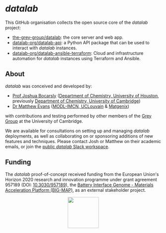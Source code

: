 # *datalab*

This GitHub organisation collects the open source core of the *datalab* project:

- [the-grey-group/datalab](https://github.com/the-grey-group/datalab): the core server and web app.
- [datalab-org/datalab-api](https://github.com/datalab-org/datalab-python-api): a Python API package that can be used to interact with *datalab* instances.
- [datalab-org/datalab-ansible-terraform](https://github.com/datalab-org/datalab-ansible-terraform): Cloud and infrastructure automation for *datalab* instances using Terraform and Ansible.

## About

*datalab* was conceived and developed by:

- [Prof Joshua Bocarsly](https://jdbocarsly.github.io) ([Department of Chemistry, University of Houston](https://www.uh.edu/nsm/chemistry), previously [Department of Chemistry, University of Cambridge](https://www.ch.cam.ac.uk/))
- [Dr Matthew Evans](https://ml-evs.science) ([MODL-IMCN, UCLouvain](https://uclouvain.be/en/research-institutes/imcn/modl) & [Matgenix](https://matgenix.com))

with contributions and testing performed by other members of the [Grey Group](https://www.ch.cam.ac.uk/group/grey/) at the University of Cambridge.

We are available for consultations on setting up and managing *datalab* deployments, as well as collaborating on or sponsoring additions of new features and techniques.
Please contact Josh or Matthew on their academic emails, or join the [public *datalab* Slack workspace](https://join.slack.com/t/datalab-world/shared_invite/zt-2h58ev3pc-VV496~5je~QoT2TgFIwn4g).

## Funding

The *datalab* proof-of-concept received funding from the European Union's Horizon 2020 research and innovation programme under grant agreement 957189 (DOI: [10.3030/957189](https://doi.org/10.3030/957189)), the [Battery Interface Genome - Materials Acceleration Platform (BIG-MAP)](https://www.big-map.eu), as an external stakeholder project.

<div align="center">
<img href="https://big-map.org" src="https://big-map.github.io/big-map-registry/static/img/big-map-white-transparent.png" width=100>
</div>
